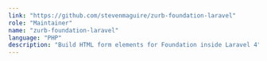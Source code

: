 ```yaml
---
link: "https://github.com/stevenmaguire/zurb-foundation-laravel"
role: "Maintainer"
name: "zurb-foundation-laravel"
language: "PHP"
description: "Build HTML form elements for Foundation inside Laravel 4"
---
```

